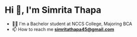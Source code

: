 <h1 align="left">Hi 👋, I'm Simrita Thapa</h1>
<!-- <img align="right"src="https://encrypted-tbn0.gstatic.com/images?q=tbn:ANd9GcR9HgneSNt2EbVsrodX89vQMqGT_uC6pLy2omsGK3EYARKC33heJu26gJpnD1GN1Y3iNFo&usqp=CAU" width="250" height="200" /> -->

- 👩‍🎓 I'm a Bachelor student at NCCS College, Majoring BCA
- 📫 How to reach me **simritathapa45@gmail.com**



